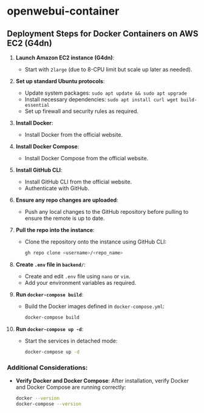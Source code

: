 # openwebui-container
## Deployment Steps for Docker Containers on AWS EC2 (G4dn)

1. **Launch Amazon EC2 instance (G4dn)**:
   - Start with `2large` (due to 8-CPU limit but scale up later as needed).

2. **Set up standard Ubuntu protocols**:
   - Update system packages: `sudo apt update && sudo apt upgrade`
   - Install necessary dependencies: `sudo apt install curl wget build-essential`
   - Set up firewall and security rules as required.

3. **Install Docker**:
   - Install Docker from the official website.

4. **Install Docker Compose**:
   - Install Docker Compose from the official website.

5. **Install GitHub CLI**:
   - Install GitHub CLI from the official website.
   - Authenticate with GitHub.

6. **Ensure any repo changes are uploaded**:
   - Push any local changes to the GitHub repository before pulling to ensure the remote is up to date.

7. **Pull the repo into the instance**:
   - Clone the repository onto the instance using GitHub CLI:
     ```bash
     gh repo clone <username>/<repo_name>
     ```

8. **Create `.env` file in `backend/`**:
   - Create and edit `.env` file using `nano` or `vim`.
   - Add your environment variables as required.

9. **Run `docker-compose build`**:
   - Build the Docker images defined in `docker-compose.yml`:
     ```bash
     docker-compose build
     ```

10. **Run `docker-compose up -d`**:
    - Start the services in detached mode:
      ```bash
      docker-compose up -d
      ```

### Additional Considerations:
- **Verify Docker and Docker Compose**: After installation, verify Docker and Docker Compose are running correctly:
  ```bash
  docker --version
  docker-compose --version
